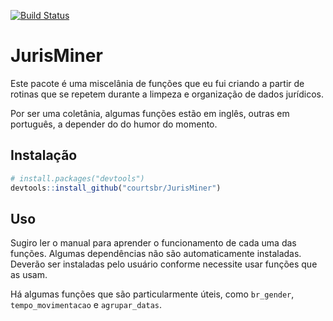 
[![Build
Status](https://travis-ci.org/courtsbr/JurisMiner.svg?branch=master)](https://travis-ci.org/courtsbr/JurisMiner)

# JurisMiner

Este pacote é uma miscelânia de funções que eu fui criando a partir de
rotinas que se repetem durante a limpeza e organização de dados
jurídicos.

Por ser uma coletânia, algumas funções estão em inglês, outras em
português, a depender do do humor do momento.

## Instalação

``` r
# install.packages("devtools")
devtools::install_github("courtsbr/JurisMiner")
```

## Uso

Sugiro ler o manual para aprender o funcionamento de cada uma das
funções. Algumas dependências não são automaticamente instaladas.
Deverão ser instaladas pelo usuário conforme necessite usar funções que
as usam.

Há algumas funções que são particularmente úteis, como `br_gender`,
`tempo_movimentacao` e `agrupar_datas`.
